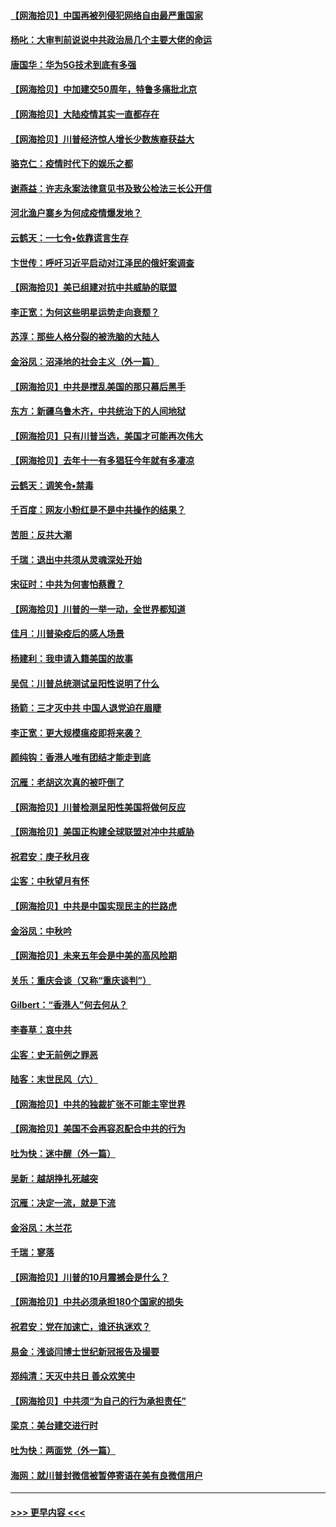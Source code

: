 #### [【网海拾贝】中国再被列侵犯网络自由最严重国家](../pages/nsc993/n12479643.md?t=10170602) 
#### [杨叱：大审判前说说中共政治局几个主要大佬的命运](../pages/nsc993/n12477527.md?t=10170602) 
#### [唐国华：华为5G技术到底有多强](../pages/nsc993/n12477483.md?t=10170602) 
#### [【网海拾贝】中加建交50周年，特鲁多痛批北京](../pages/nsc993/n12476892.md?t=10170602) 
#### [【网海拾贝】大陆疫情其实一直都存在](../pages/nsc993/n12473948.md?t=10170602) 
#### [【网海拾贝】川普经济惊人增长少数族裔获益大](../pages/nsc993/n12471565.md?t=10170602) 
#### [骆克仁：疫情时代下的娱乐之都](../pages/nsc993/n12471312.md?t=10170602) 
#### [谢燕益：许志永案法律意见书及致公检法三长公开信](../pages/nsc993/n12470870.md?t=10170602) 
#### [河北渔户寨乡为何成疫情爆发地？](../pages/nsc993/n12464936.md?t=10170602) 
#### [云鹤天：一七令▪依靠谎言生存](../pages/nsc993/n12470034.md?t=10170602) 
#### [卞世传：呼吁习近平启动对江泽民的俄奸案调查](../pages/nsc993/n12469722.md?t=10170602) 
#### [【网海拾贝】美已组建对抗中共威胁的联盟](../pages/nsc993/n12469018.md?t=10170602) 
#### [李正宽：为何这些明星运势走向衰颓？](../pages/nsc993/n12468730.md?t=10170602) 
#### [苏淳：那些人格分裂的被洗脑的大陆人](../pages/nsc993/n12467858.md?t=10170602) 
#### [金浴凤：沼泽地的社会主义（外一篇）](../pages/nsc993/n12467792.md?t=10170602) 
#### [【网海拾贝】中共是搅乱美国的那只幕后黑手](../pages/nsc993/n12467700.md?t=10170602) 
#### [东方：新疆乌鲁木齐，中共统治下的人间地狱](../pages/nsc993/n12466075.md?t=10170602) 
#### [【网海拾贝】只有川普当选，美国才可能再次伟大](../pages/nsc993/n12466013.md?t=10170602) 
#### [【网海拾贝】去年十一有多猖狂今年就有多凄凉](../pages/nsc993/n12463649.md?t=10170602) 
#### [云鹤天：调笑令▪禁毒](../pages/nsc993/n12462975.md?t=10170602) 
#### [千百度：网友小粉红是不是中共操作的结果？](../pages/nsc993/n12461025.md?t=10170602) 
#### [苦胆：反共大潮](../pages/nsc993/n12459469.md?t=10170602) 
#### [千瑞：退出中共须从灵魂深处开始](../pages/nsc993/n12459437.md?t=10170602) 
#### [宋征时：中共为何害怕蔡霞？](../pages/nsc993/n12459097.md?t=10170602) 
#### [【网海拾贝】川普的一举一动，全世界都知道](../pages/nsc993/n12458825.md?t=10170602) 
#### [佳月：川普染疫后的感人场景](../pages/nsc993/n12456994.md?t=10170602) 
#### [杨建利：我申请入籍美国的故事](../pages/nsc993/n12455635.md?t=10170602) 
#### [吴侃：川普总统测试呈阳性说明了什么](../pages/nsc993/n12451869.md?t=10170602) 
#### [扬箭：三才灭中共 中国人退党迫在眉睫](../pages/nsc993/n12451842.md?t=10170602) 
#### [李正宽：更大规模瘟疫即将来袭？](../pages/nsc993/n12451455.md?t=10170602) 
#### [颜纯钩：香港人唯有团结才能走到底](../pages/nsc993/n12450870.md?t=10170602) 
#### [沉雁：老胡这次真的被吓倒了](../pages/nsc993/n12449796.md?t=10170602) 
#### [【网海拾贝】川普检测呈阳性美国将做何反应](../pages/nsc993/n12449042.md?t=10170602) 
#### [【网海拾贝】美国正构建全球联盟对冲中共威胁](../pages/nsc993/n12446580.md?t=10170602) 
#### [祝君安：庚子秋月夜](../pages/nsc993/n12445870.md?t=10170602) 
#### [尘客：中秋望月有怀](../pages/nsc993/n12444632.md?t=10170602) 
#### [【网海拾贝】中共是中国实现民主的拦路虎](../pages/nsc993/n12443573.md?t=10170602) 
#### [金浴凤：中秋吟](../pages/nsc993/n12441773.md?t=10170602) 
#### [【网海拾贝】未来五年会是中美的高风险期](../pages/nsc993/n12440760.md?t=10170602) 
#### [关乐：重庆会谈（又称“重庆谈判”）](../pages/nsc993/n12437525.md?t=10170602) 
#### [Gilbert：“香港人”何去何从？](../pages/nsc993/n12435894.md?t=10170602) 
#### [李春草：哀中共](../pages/nsc993/n12435874.md?t=10170602) 
#### [尘客：史无前例之罪恶](../pages/nsc993/n12435762.md?t=10170602) 
#### [陆客：末世民风（六）](../pages/nsc993/n12435354.md?t=10170602) 
#### [【网海拾贝】中共的独裁扩张不可能主宰世界](../pages/nsc993/n12435151.md?t=10170602) 
#### [【网海拾贝】美国不会再容忍配合中共的行为](../pages/nsc993/n12433808.md?t=10170602) 
#### [吐为快：迷中醒（外一篇）](../pages/nsc993/n12433585.md?t=10170602) 
#### [吴新：越胡挣扎死越突](../pages/nsc993/n12433562.md?t=10170602) 
#### [沉雁：决定一流，就是下流](../pages/nsc993/n12432128.md?t=10170602) 
#### [金浴凤：木兰花](../pages/nsc993/n12432124.md?t=10170602) 
#### [千瑞：寥落](../pages/nsc993/n12432071.md?t=10170602) 
#### [【网海拾贝】川普的10月震撼会是什么？](../pages/nsc993/n12431624.md?t=10170602) 
#### [【网海拾贝】中共必须承担180个国家的损失](../pages/nsc993/n12428893.md?t=10170602) 
#### [祝君安：党在加速亡，谁还执迷欢？](../pages/nsc993/n12428652.md?t=10170602) 
#### [易金：浅谈闫博士世纪新冠报告及撮要](../pages/nsc993/n12426822.md?t=10170602) 
#### [郑纯清：天灭中共日 善众欢笑中](../pages/nsc993/n12426784.md?t=10170602) 
#### [【网海拾贝】中共须“为自己的行为承担责任”](../pages/nsc993/n12426067.md?t=10170602) 
#### [梁京：美台建交进行时](../pages/nsc993/n12424066.md?t=10170602) 
#### [吐为快：两面党（外一篇）](../pages/nsc993/n12424043.md?t=10170602) 
#### [海网：就川普封微信被暂停寄语在美有良微信用户](../pages/nsc993/n12424021.md?t=10170602) 

----
#### [ >>> 更早内容 <<< ](../indexes/nsc993-earlier.md)
